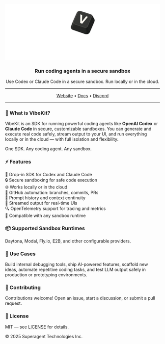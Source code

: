 <div align="center">

<img width="700px" src="./assets/vibekit-hero.png" />

### Run coding agents in a secure sandbox

Use Codex or Claude Code in a secure sandbox. Run locally or in the cloud.

---

[Website](https://vibekit.sh) • [Docs](https://docs.vibekit.sh) • [Discord](https://discord.com/invite/mhmJUTjW4b)

---
</div>

### 🧠 What is VibeKit?

VibeKit is an SDK for running powerful coding agents like **OpenAI Codex** or **Claude Code** in secure, customizable sandboxes. You can generate and execute real code safely, stream output to your UI, and run everything locally or in the cloud — with full isolation and flexibility.

One SDK. Any coding agent. Any sandbox.

### ⚡️ Features

🧠 Drop-in SDK for Codex and Claude Code  
🔒 Secure sandboxing for safe code execution  
🌐 Works locally or in the cloud  
🔁 GitHub automation: branches, commits, PRs  
💬 Prompt history and context continuity  
📡 Streamed output for real-time UIs  
🔍 OpenTelemetry support for tracing and metrics  
🧰 Compatible with any sandbox runtime

### 📦 Supported Sandbox Runtimes

Daytona, Modal, Fly.io, E2B, and other configurable providers.

### 🧪 Use Cases

Build internal debugging tools, ship AI-powered features, scaffold new ideas, automate repetitive coding tasks, and test LLM output safely in production or prototyping environments.

### 🤝 Contributing

Contributions welcome! Open an issue, start a discussion, or submit a pull request.

### 📄 License

MIT — see [LICENSE](./LICENSE) for details.

© 2025 Superagent Technologies Inc.